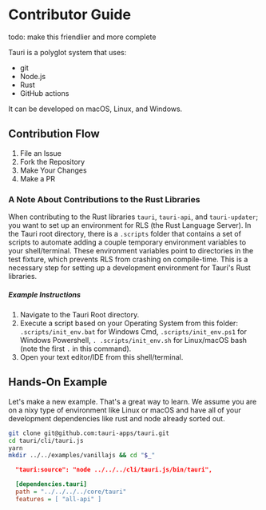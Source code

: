 # Contributor Guide

todo: make this friendlier and more complete

Tauri is a polyglot system that uses:

- git
- Node.js
- Rust
- GitHub actions

It can be developed on macOS, Linux, and Windows.

## Contribution Flow

1. File an Issue
2. Fork the Repository
3. Make Your Changes
4. Make a PR

### A Note About Contributions to the Rust Libraries

When contributing to the Rust libraries `tauri`, `tauri-api`, and `tauri-updater`; you want to set up an environment for RLS (the Rust Language Server). In the Tauri root directory, there is a `.scripts` folder that contains a set of scripts to automate adding a couple temporary environment variables to your shell/terminal. These environment variables point to directories in the test fixture, which prevents RLS from crashing on compile-time. This is a necessary step for setting up a development environment for Tauri's Rust libraries.

##### _Example Instructions_

1. Navigate to the Tauri Root directory.
2. Execute a script based on your Operating System from this folder: `.scripts/init_env.bat` for Windows Cmd, `.scripts/init_env.ps1` for Windows Powershell, `. .scripts/init_env.sh` for Linux/macOS bash (note the first `.` in this command).
3. Open your text editor/IDE from this shell/terminal.

## Hands-On Example

Let's make a new example. That's a great way to learn. We assume you are on a nixy type of environment like Linux or macOS and have all of your development dependencies like rust and node already sorted out.

```bash
git clone git@github.com:tauri-apps/tauri.git
cd tauri/cli/tauri.js
yarn
mkdir ../../examples/vanillajs && cd "$_"
```

```json
  "tauri:source": "node ../../../cli/tauri.js/bin/tauri",
```

```ini
  [dependencies.tauri]
  path = "../../../../core/tauri"
  features = [ "all-api" ]
```
